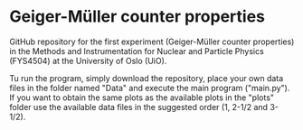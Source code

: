 # Geiger-Müller counter properties
GitHub repository for the first experiment (Geiger-Müller counter properties) in the Methods and Instrumentation for Nuclear and Particle Physics (FYS4504) at the University of Oslo (UiO).

Tu run the program, simply download the repository, place your own data files in the folder named "Data" and execute the main program ("main.py"). If you want to obtain the same plots as the available plots in the "plots" folder use the available data files in the suggested order (1, 2-1/2 and 3-1/2).
